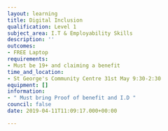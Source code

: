 ```yaml
---
layout: learning
title: Digital Inclusion
qualification: Level 1
subject_area: I.T & Employability Skills
description: ''
outcomes:
- FREE Laptop
requirements:
- Must be 19+ and claiming a benefit
time_and_location:
- St George's Community Centre 31st May 9:30-2:30
equipment: []
information:
- " Must bring Proof of benefit and I.D "
council: false
date: 2019-04-11T11:09:17.000+00:00

---
```

